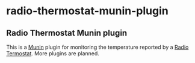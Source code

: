 radio-thermostat-munin-plugin
=============================

Radio Thermostat Munin plugin
-----------------------------

This is a [Munin](http://munin-monitoring.org/) plugin for monitoring
the temperature reported by a [Radio
Termostat](http://radiothermostat.com/). More plugins are planned.
